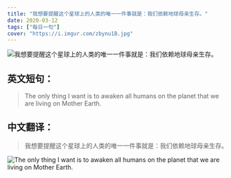 ```yaml
---
title: "我想要提醒这个星球上的人类的唯一一件事就是：我们依赖地球母亲生存。"
date: 2020-03-12
tags: ["每日一句"]
cover: "https://i.imgur.com/zbynu1B.jpg"
---
```


![我想要提醒这个星球上的人类的唯一一件事就是：我们依赖地球母亲生存。](https://i.imgur.com/o0YJdwZ.jpg)

## 英文短句：
> The only thing I want is to awaken all humans on the planet that we are living on Mother Earth.

<!--more-->

## 中文翻译：
> 我想要提醒这个星球上的人类的唯一一件事就是：我们依赖地球母亲生存。

![The only thing I want is to awaken all humans on the planet that we are living on Mother Earth.](https://i.imgur.com/jzzzgpD.jpg)

